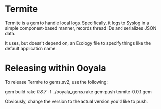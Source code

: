 Termite
=======

Termite is a gem to handle local logs.  Specifically, it logs to
Syslog in a simple component-based manner, records thread IDs and
serializes JSON data.

It uses, but doesn't depend on, an Ecology file to specify things
like the default application name.

Releasing within Ooyala
=======================

To release Termite to gems.sv2, use the following:

  gem build
  rake _0.8.7_ -f ../ooyala_gems.rake gem:push termite-0.0.1.gem

Obviously, change the version to the actual version you'd like to push.
